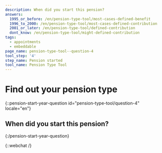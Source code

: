 ```yaml
---
description: When did you start this pension?
answers:
  1995_or_before: /en/pension-type-tool/most-cases-defined-benefit
  1996_to_2000: /en/pension-type-tool/most-cases-defined-contribution
  2001_or_later: /en/pension-type-tool/defined-contribution
  dont_know: /en/pension-type-tool/might-defined-contribution
tags:
  - appointments
  - embeddable
page_name: pension-type-tool--question-4
tool_step: '4'
step_name: Pension started
tool_name: Pension Type Tool
---
```


# Find out your pension type

{::pension-start-year-question id="pension-type-tool/question-4" locale="en"}
## When did you start this pension?

{:/pension-start-year-question}

{::webchat /}
